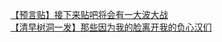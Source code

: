 [【预言贴】接下来贴吧将会有一大波大战](http://tieba.baidu.com/p/3010336639?see_lz=1&pn=)   
[【清早树洞一发】那些因为我的脸离开我的负心汉们](http://tieba.baidu.com/p/3010075235?see_lz=1&pn=)   
